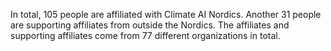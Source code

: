 In total, 105 people are affiliated with Climate AI Nordics. Another 31 people are supporting affiliates from outside the Nordics. The affiliates and supporting affiliates come from 77 different organizations in total.
